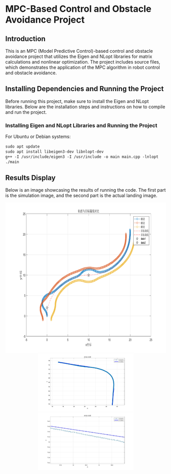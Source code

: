 # MPC-Based Control and Obstacle Avoidance Project

## Introduction

This is an MPC (Model Predictive Control)-based control and obstacle avoidance project that utilizes the Eigen and NLopt libraries for matrix calculations and nonlinear optimization. The project includes source files, which demonstrates the application of the MPC algorithm in robot control and obstacle avoidance.

## Installing Dependencies and Running the Project

Before running this project, make sure to install the Eigen and NLopt libraries. Below are the installation steps and instructions on how to compile and run the project.

### Installing Eigen and NLopt Libraries and Running the Project

For Ubuntu or Debian systems:

```
sudo apt update
sudo apt install libeigen3-dev libnlopt-dev
g++ -I /usr/include/eigen3 -I /usr/include -o main main.cpp -lnlopt
./main
```

## Results Display
Below is an image showcasing the results of running the code. The first part is the simulation image, and the second part is the actual landing image.

<img height="469" src="figure/trajectory_plot.png" width="781.5"/>

<div style="text-align: center;">
    <img height="180" src="figure/controlTruth.jpg" width="300"/>
    <img height="180" src="figure/controlTruth0.jpg" width="300"/>
</div>